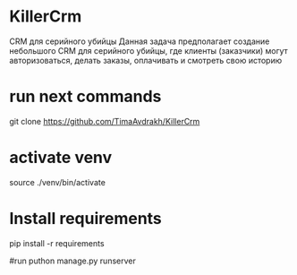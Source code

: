 # KillerCrm
CRM для серийного убийцы Данная задача предполагает создание небольшого CRM для серийного убийцы, где клиенты (заказчики) могут авторизоваться, делать заказы, оплачивать и смотреть свою историю

# run next commands 
git clone https://github.com/TimaAvdrakh/KillerCrm

# activate venv
source ./venv/bin/activate

# Install requirements
pip install -r requirements

#run
puthon manage.py runserver